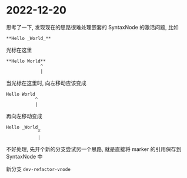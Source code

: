 # 2022-12-20

思考了一下, 发现现在的思路很难处理嵌套的 SyntaxNode 的激活问题, 比如

```text
**Hello _World_**
```

光标在这里

```text
**Hello World**
             ^
             |
```

当光标在这里时, 向左移动应该变成

```text
Hello World
           ^
           |
```

再向左移动变成

```text
Hello _World_
            ^
            |
```

不好处理, 先开个新的分支尝试另一个思路, 就是直接将 marker 的引用保存到 SyntaxNode 中

新分支 `dev-refactor-vnode`
